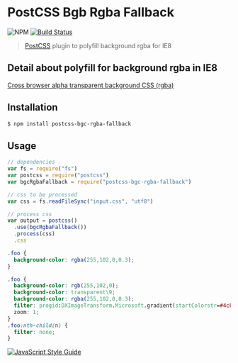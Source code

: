 # PostCSS Bgb Rgba Fallback 
![NPM](https://img.shields.io/npm/v/postcss-bgc-rgba-fallback.svg)
[![Build Status](https://travis-ci.org/vagusX/postcss-bgc-rgba-fallback.svg)](https://travis-ci.org/vagusX/postcss-bgc-rgba-fallback)

> [PostCSS](https://github.com/postcss/postcss) plugin to polyfill background rgba for IE8

## Detail about polyfill for background rgba in IE8

[Cross browser alpha transparent background CSS (rgba)](http://rland.me.uk/cross-browser-alpha-transparent-background-10-2011)

## Installation

```bash
$ npm install postcss-bgc-rgba-fallback
```

## Usage

```js
// dependencies
var fs = require("fs")
var postcss = require("postcss")
var bgcRgbaFallback = require("postcss-bgc-rgba-fallback")

// css to be processed
var css = fs.readFileSync("input.css", "utf8")

// process css
var output = postcss()
  .use(bgcRgbaFallback())
  .process(css)
  .css
```

```css
.foo {
  background-color: rgba(255,102,0,0.3);
}
```

```css
.foo {
  background-color: rgb(255,102,0);
  background-color: transparent\9;
  background-color: rgba(255,102,0,0.3);
  filter: progid:DXImageTransform.Microsoft.gradient(startColorstr=#4cFF6600, endColorstr=#4cFF6600);
  zoom: 1;
}
.foo:nth-child(n) {
  filter: none;
}
```

[![JavaScript Style Guide](https://cdn.rawgit.com/feross/standard/master/badge.svg)](https://github.com/feross/standard)
